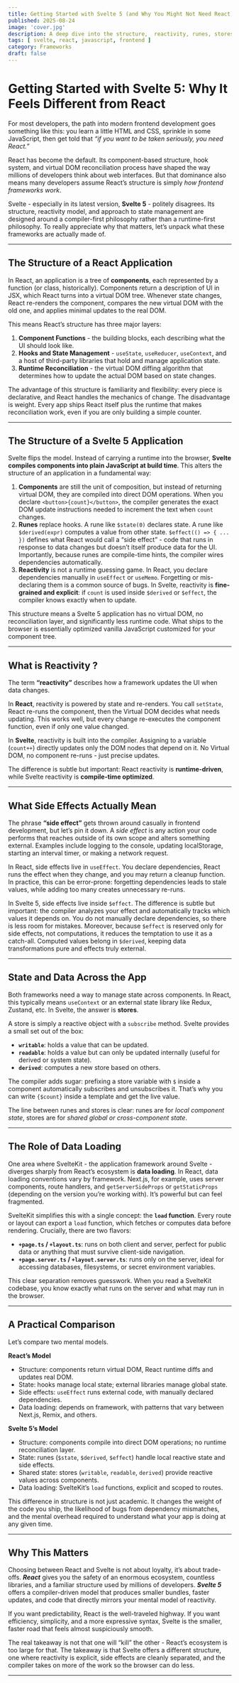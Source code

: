 ```yaml
---
title: Getting Started with Svelte 5 (and Why You Might Not Need React)
published: 2025-08-24
image: 'cover.jpg'
description: A deep dive into the structure,  reactivity, runes, stores, and load functions in Svelte 5, and how it compares to React.
tags: [ svelte, react, javascript, frontend ]
category: Frameworks
draft: false
---
```


# Getting Started with Svelte 5: Why It Feels Different from React

For most developers, the path into modern frontend development goes something like this: you learn a little HTML and CSS, sprinkle in some JavaScript, then get told that *“if you want to be taken seriously, you need React.”*

React has become the default. Its component-based structure, hook system, and virtual DOM reconciliation process have shaped the way millions of developers think about web interfaces. But that dominance also means many developers assume React’s structure is simply *how frontend frameworks work*.

Svelte - especially in its latest version, **Svelte 5** - politely disagrees. Its structure, reactivity model, and approach to state management are designed around a compiler-first philosophy rather than a runtime-first philosophy. To really appreciate why that matters, let’s unpack what these frameworks are actually made of.

---

## The Structure of a React Application

In React, an application is a tree of **components**, each represented by a function (or class, historically). Components return a description of UI in JSX, which React turns into a virtual DOM tree. Whenever state changes, React re-renders the component, compares the new virtual DOM with the old one, and applies minimal updates to the real DOM.

This means React’s structure has three major layers:

1. **Component Functions** - the building blocks, each describing what the UI should look like.
2. **Hooks and State Management** - `useState`, `useReducer`, `useContext`, and a host of third-party libraries that hold and manage application state.
3. **Runtime Reconciliation** - the virtual DOM diffing algorithm that determines how to update the actual DOM based on state changes.

The advantage of this structure is familiarity and flexibility: every piece is declarative, and React handles the mechanics of change. The disadvantage is weight. Every app ships React itself plus the runtime that makes reconciliation work, even if you are only building a simple counter.

---

## The Structure of a Svelte 5 Application

Svelte flips the model. Instead of carrying a runtime into the browser, **Svelte compiles components into plain JavaScript at build time**. This alters the structure of an application in a fundamental way:

1. **Components** are still the unit of composition, but instead of returning virtual DOM, they are compiled into direct DOM operations. When you declare `<button>{count}</button>`, the compiler generates the exact DOM update instructions needed to increment the text when `count` changes.
2. **Runes** replace hooks. A rune like `$state(0)` declares state. A rune like `$derived(expr)` computes a value from other state. `$effect(() => { ... })` defines what React would call a “side effect” - code that runs in response to data changes but doesn’t itself produce data for the UI. Importantly, because runes are compile-time hints, the compiler wires dependencies automatically.
3. **Reactivity** is not a runtime guessing game. In React, you declare dependencies manually in `useEffect` or `useMemo`. Forgetting or mis-declaring them is a common source of bugs. In Svelte, reactivity is **fine-grained and explicit**: if `count` is used inside `$derived` or `$effect`, the compiler knows exactly when to update.

This structure means a Svelte 5 application has no virtual DOM, no reconciliation layer, and significantly less runtime code. What ships to the browser is essentially optimized vanilla JavaScript customized for your component tree.

---

## What is Reactivity ?

The term **“reactivity”** describes how a framework updates the UI when data changes.  

In **React**, reactivity is powered by state and re-renders. You call `setState`, React re-runs the component, then the Virtual DOM decides what needs updating. This works well, but every change re-executes the component function, even if only one value changed.  

In **Svelte**, reactivity is built into the compiler. Assigning to a variable (`count++`) directly updates only the DOM nodes that depend on it. No Virtual DOM, no component re-runs - just precise updates.  

The difference is subtle but important: React reactivity is **runtime-driven**, while Svelte reactivity is **compile-time optimized**.

---

## What Side Effects Actually Mean

The phrase **“side effect”** gets thrown around casually in frontend development, but let’s pin it down. A *side effect* is any action your code performs that reaches outside of its own scope and alters something external. Examples include logging to the console, updating localStorage, starting an interval timer, or making a network request.

In React, side effects live in `useEffect`. You declare dependencies, React runs the effect when they change, and you may return a cleanup function. In practice, this can be error-prone: forgetting dependencies leads to stale values, while adding too many creates unnecessary re-runs.

In Svelte 5, side effects live inside `$effect`. The difference is subtle but important: the compiler analyzes your effect and automatically tracks which values it depends on. You do not manually declare dependencies, so there is less room for mistakes. Moreover, because `$effect` is reserved only for side effects, not computations, it reduces the temptation to use it as a catch-all. Computed values belong in `$derived`, keeping data transformations pure and effects truly external.

---

## State and Data Across the App

Both frameworks need a way to manage state across components. In React, this typically means `useContext` or an external state library like Redux, Zustand, etc. In Svelte, the answer is **stores**.

A store is simply a reactive object with a `subscribe` method. Svelte provides a small set out of the box:

* **`writable`**: holds a value that can be updated.
* **`readable`**: holds a value but can only be updated internally (useful for derived or system state).
* **`derived`**: computes a new store based on others.

The compiler adds sugar: prefixing a store variable with `$` inside a component automatically subscribes and unsubscribes it. That’s why you can write `{$count}` inside a template and get the live value.

The line between runes and stores is clear: runes are for *local component state*, stores are for *shared global or cross-component state*.

---

## The Role of Data Loading

One area where SvelteKit - the application framework around Svelte - diverges sharply from React’s ecosystem is **data loading**. In React, data loading conventions vary by framework. Next.js, for example, uses server components, route handlers, and `getServerSideProps` or `getStaticProps` (depending on the version you’re working with). It’s powerful but can feel fragmented.

SvelteKit simplifies this with a single concept: the **`load` function**. Every route or layout can export a `load` function, which fetches or computes data before rendering. Crucially, there are two flavors:

* **`+page.ts` / `+layout.ts`**: runs on both client and server, perfect for public data or anything that must survive client-side navigation.
* **`+page.server.ts` / `+layout.server.ts`**: runs only on the server, ideal for accessing databases, filesystems, or secret environment variables.

This clear separation removes guesswork. When you read a SvelteKit codebase, you know exactly what runs on the server and what may run in the browser.

---

## A Practical Comparison

Let’s compare two mental models.

**React’s Model**

* Structure: components return virtual DOM, React runtime diffs and updates real DOM.
* State: hooks manage local state; external libraries manage global state.
* Side effects: `useEffect` runs external code, with manually declared dependencies.
* Data loading: depends on framework, with patterns that vary between Next.js, Remix, and others.

**Svelte 5’s Model**

* Structure: components compile into direct DOM operations; no runtime reconciliation layer.
* State: runes (`$state`, `$derived`, `$effect`) handle local reactive state and side effects.
* Shared state: stores (`writable`, `readable`, `derived`) provide reactive values across components.
* Data loading: SvelteKit’s `load` functions, explicit and scoped to routes.

This difference in structure is not just academic. It changes the weight of the code you ship, the likelihood of bugs from dependency mismatches, and the mental overhead required to understand what your app is doing at any given time.

---

## Why This Matters

Choosing between React and Svelte is not about loyalty, it’s about trade-offs. ***React*** gives you the safety of an enormous ecosystem, countless libraries, and a familiar structure used by millions of developers. ***Svelte 5*** offers a compiler-driven model that produces smaller bundles, faster updates, and code that directly mirrors your mental model of reactivity.

If you want predictability, React is the well-traveled highway. If you want efficiency, simplicity, and a more expressive syntax, Svelte is the smaller, faster road that feels almost suspiciously smooth.

The real takeaway is not that one will “kill” the other - React’s ecosystem is too large for that. The takeaway is that Svelte offers a different structure, one where reactivity is explicit, side effects are cleanly separated, and the compiler takes on more of the work so the browser can do less.

---


